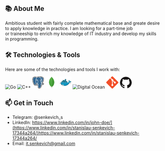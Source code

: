 ## 📚 About Me

Ambitious student with fairly complete mathematical base and greate desire to apply knowledge in practice. I am looking for a part-time job or traineeship to enrich my knowledge of IT industry and develop my skills in programming.

## 🛠️ Technologies & Tools

Here are some of the technologies and tools I work with:

<p align="left">
  <img src="https://cdn.jsdelivr.net/gh/devicons/devicon/icons/go/go-original-wordmark.svg" alt="Go" width="40" height="40" />
  <img src="https://cdn.jsdelivr.net/gh/devicons/devicon/icons/cplusplus/cplusplus-original.svg" alt="C++" width="40" height="40"/>
  <img src="https://raw.githubusercontent.com/devicons/devicon/master/icons/postgresql/postgresql-original.svg" alt="PostgreSQL" width="40" height="40"/>
  <img src="https://raw.githubusercontent.com/devicons/devicon/master/icons/mongodb/mongodb-original.svg" alt="MongoDB" width="40" height="40"/>
  <img src="https://raw.githubusercontent.com/devicons/devicon/master/icons/docker/docker-original.svg" alt="Docker" width="40" height="40"/>
  <img src="https://cdn.jsdelivr.net/gh/devicons/devicon/icons/digitalocean/digitalocean-original.svg" alt="Digital Ocean" width="40" height="40"/>
  <img src="https://raw.githubusercontent.com/devicons/devicon/master/icons/git/git-original.svg" alt="Git" width="40" height="40"/>
  <img src="https://raw.githubusercontent.com/devicons/devicon/master/icons/github/github-original.svg" alt="GitHub" width="40" height="40"/>
</p>

## 📫 Get in Touch

- Telegram: @senkevich_s
- LinkedIn: https://www.linkedin.com/in/john-doe/](https://www.linkedin.com/in/stanislau-senkevich-17344a264/)https://www.linkedin.com/in/stanislau-senkevich-17344a264/
- Email: it.senkevich@gmail.com

